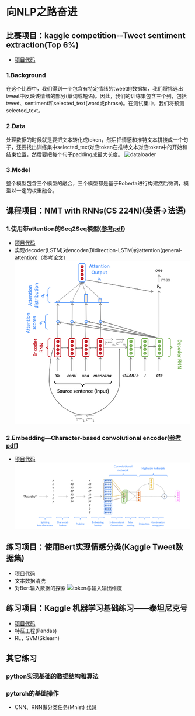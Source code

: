 # 向NLP之路奋进
## 比赛项目：kaggle competition--Tweet sentiment extraction(Top 6%)
+ [项目代码](https://github.com/wuzhixin1010/Practice/tree/master/%E7%89%B9%E5%BE%81%E6%8F%90%E5%8F%96Kaggle-Tweet%20sentiment%20extration)
### 1.Background
在这个比赛中，我们得到一个包含有特定情绪的tweet的数据集，我们将挑选出tweet中反映该情绪的部分(单词或短语)。因此，我们的训练集包含三个列，包括tweet、sentiment和selected_text(word或phrase)。在测试集中，我们将预测selected_text。
### 2.Data
处理数据的时候就是要把文本转化成token，然后把情感和推特文本拼接成一个句子，还要找出训练集中selected_text对应token在推特文本对应token中的开始和结束位置，然后要把每个句子padding成最大长度。
![dataloader](https://github.com/wuzhixin1010/Practice/blob/master/%E5%9B%BE%E7%89%87/roberta-dataloader.png)
### 3.Model
整个模型包含三个模型的融合，三个模型都是基于Roberta进行构建然后微调，模型以一定的权重融合。
## 课程项目：NMT with RNNs(CS 224N)(英语->法语)
### 1.使用带attention的Seq2Seq模型([参考pdf](https://github.com/wuzhixin1010/Practice/blob/master/%E6%9C%BA%E5%99%A8%E7%BF%BB%E8%AF%91cs224N/%E5%8F%82%E8%80%83pdf/a4.pdf))
+ [项目代码](https://github.com/wuzhixin1010/Practice/tree/master/%E6%9C%BA%E5%99%A8%E7%BF%BB%E8%AF%91cs224N/CS224N-a4/a4)
+ 实现decoder(LSTM)对encoder(Bidirection-LSTM)的attention(general-attention)（[参考论文](https://arxiv.org/pdf/1409.0473.pdf)）
![attention](图片/nmt-attention.png)

### 2.Embedding—Character-based convolutional encoder([参考pdf](https://github.com/wuzhixin1010/Practice/blob/master/%E6%9C%BA%E5%99%A8%E7%BF%BB%E8%AF%91cs224N/%E5%8F%82%E8%80%83pdf/a5.pdf))
+ [项目代码](https://github.com/wuzhixin1010/Practice/tree/master/%E6%9C%BA%E5%99%A8%E7%BF%BB%E8%AF%91cs224N/CS224N-a5)
![embedding](图片/nmt-embedding.png)


## 练习项目：使用Bert实现情感分类(Kaggle Tweet数据集) 
+ [项目代码](情感分类/bert_sentiment_clasifacation.ipynb)
+ 文本数据清洗
+ 对Bert输入数据的探索
![token与输入输出维度](https://github.com/wuzhixin1010/Practice/blob/master/%E5%9B%BE%E7%89%87/1.png)

## 练习项目：Kaggle 机器学习基础练习——泰坦尼克号  
+ [项目代码](机器学习—泰坦尼克号/tatannic.ipynb)
+ 特征工程(Pandas)
+ RL，SVM(Sklearn)

## 其它练习
### python实现基础的数据结构和算法
### pytorch的基础操作
+ CNN、RNN做分类任务(Mnist)  [代码](pytorch的基础练习/pytorch-10CNN.py)
